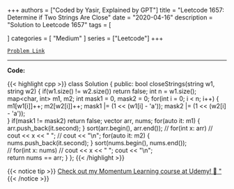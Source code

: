 
+++
authors = ["Coded by Yasir, Explained by GPT"]
title = "Leetcode 1657: Determine if Two Strings Are Close"
date = "2020-04-16"
description = "Solution to Leetcode 1657"
tags = [
    
]
categories = [
    "Medium"
]
series = ["Leetcode"]
+++



[`Problem Link`](https://leetcode.com/problems/determine-if-two-strings-are-close/description/)

---

**Code:**

{{< highlight cpp >}}
class Solution {
public:
    bool closeStrings(string w1, string w2) {
        if(w1.size() != w2.size()) return false;
        int n = w1.size();
        map<char, int> m1, m2;
        int mask1 = 0, mask2 = 0;
        for(int i = 0; i < n; i++) {
            m1[w1[i]]++;
            m2[w2[i]]++;
            mask1 |= (1 << (w1[i] - 'a'));
            mask2 |= (1 << (w2[i] - 'a'));          
        }
        if(mask1 != mask2) return false;
        vector<int> arr, nums;
        for(auto it: m1) {
            arr.push_back(it.second);
        }
        sort(arr.begin(), arr.end());
        // for(int x: arr)
        //     cout << x << " ";
        // cout << "\n";
        for(auto it: m2) {
            nums.push_back(it.second);
        }
        sort(nums.begin(), nums.end());        
        // for(int x: nums)
        //     cout << x << " ";
        cout << "\n";        
        return nums == arr;
    }
};
{{< /highlight >}}


{{< notice tip >}}
[Check out my Momentum Learning course at Udemy! 🚀 "](https://www.udemy.com/course/blind-75-the-data-structures-and-algorithms-essentials/)
{{< /notice >}}


